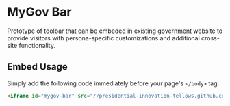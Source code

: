 MyGov Bar
=========

Prototype of toolbar that can be embeded in existing government website to provide visitors with persona-specific customizations and additional cross-site functionality.

Embed Usage
-----------

Simply add the following code immediately before your page's `</body>` tag.

```html
<iframe id="mygov-bar" src="//presidential-innovation-fellows.github.com/mygov-bar/mygov-bar.html" style="bottom:0;left:0;position:fixed;height:50px;width:100%;border:none;">Alt Text</iframe>
```